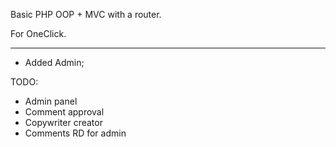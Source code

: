 Basic PHP OOP + MVC with a router.

For OneClick.

---
- Added Admin;

TODO:

- Admin panel
- Comment approval
- Copywriter creator
- Comments RD for admin